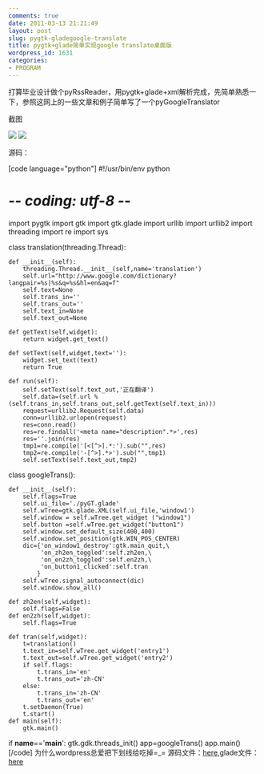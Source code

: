 ```yaml
---
comments: true
date: 2011-03-13 21:21:49
layout: post
slug: pygtk-gladegoogle-translate
title: pygtk+glade简单实现google translate桌面版
wordpress_id: 1631
categories:
- PROGRAM
---
```


打算毕业设计做个pyRssReader，用pygtk+glade+xml解析完成，先简单熟悉一下，参照这网上的一些文章和例子简单写了一个pyGoogleTranslator




截图




![](http://i.imgur.com/dc6ZU.png) ![](http://i.imgur.com/iENcS.png)




源码：




<!-- more -->
[code language="python"]
#!/usr/bin/env python
# -*- coding: utf-8 -*-
import pygtk
import gtk
import gtk.glade
import urllib
import urllib2
import threading
import re
import sys

class translation(threading.Thread):

    def __init__(self):
        threading.Thread.__init__(self,name='translation')
        self.url="http://www.google.com/dictionary?langpair=%s|%s&q=%s&hl=en&aq=f"
        self.text=None
        self.trans_in=''
        self.trans_out=''
        self.text_in=None
        self.text_out=None

    def getText(self,widget):
        return widget.get_text()

    def setText(self,widget,text=''):
        widget.set_text(text)
        return True

    def run(self):
        self.setText(self.text_out,'正在翻译')
        self.data=(self.url % (self.trans_in,self.trans_out,self.getText(self.text_in)))
        request=urllib2.Request(self.data)
        conn=urllib2.urlopen(request)
        res=conn.read()
        res=re.findall('<meta name="description".*>',res)
        res=''.join(res)
        tmp1=re.compile('[<[^>].*:').sub("",res)
        tmp2=re.compile('-[^>].*>').sub("",tmp1)
        self.setText(self.text_out,tmp2)

class googleTrans():

    def __init__(self):
        self.flags=True
        self.ui_file='./pyGT.glade'
        self.wTree=gtk.glade.XML(self.ui_file,'window1')
        self.window = self.wTree.get_widget ("window1")
        self.button =self.wTree.get_widget("button1")
        self.window.set_default_size(400,400)
        self.window.set_position(gtk.WIN_POS_CENTER)
        dic={'on_window1_destroy':gtk.main_quit,\
             'on_zh2en_toggled':self.zh2en,\
             'on_en2zh_toggled':self.en2zh,\
             'on_button1_clicked':self.tran
            }
        self.wTree.signal_autoconnect(dic)
        self.window.show_all()

    def zh2en(self,widget):
        self.flags=False
    def en2zh(self,widget):
        self.flags=True

    def tran(self,widget):
        t=translation()
        t.text_in=self.wTree.get_widget('entry1')
        t.text_out=self.wTree.get_widget('entry2')
        if self.flags:
            t.trans_in='en'
            t.trans_out='zh-CN'
        else:
            t.trans_in='zh-CN'
            t.trans_out='en'
        t.setDaemon(True)
        t.start()
    def main(self):
        gtk.main()

if __name__=='__main__':
    gtk.gdk.threads_init()
    app=googleTrans()
    app.main()
[/code]
为什么wordpress总爱把下划线给吃掉=_=
源码文件：[here](http://www.freetstar.com/uploads/pyGT.py),glade文件：[here](http://www.freetstar.com/uploads/pyGT.glade)

